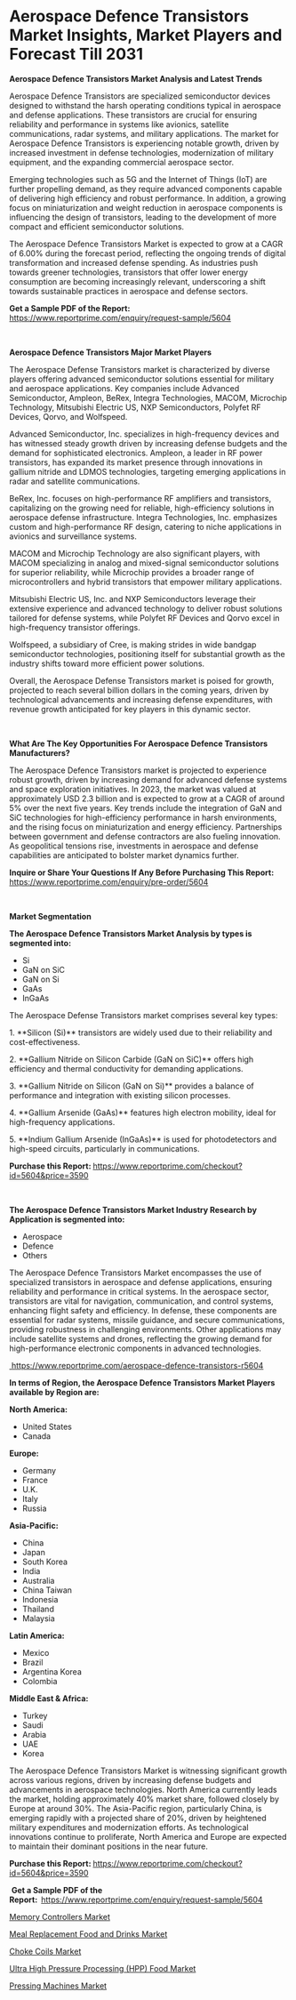 <p><h1>Aerospace Defence Transistors Market Insights, Market Players and Forecast Till 2031</h1></p><p><strong>Aerospace Defence Transistors Market Analysis and Latest Trends</strong></p>
<p><p>Aerospace Defence Transistors are specialized semiconductor devices designed to withstand the harsh operating conditions typical in aerospace and defense applications. These transistors are crucial for ensuring reliability and performance in systems like avionics, satellite communications, radar systems, and military applications. The market for Aerospace Defence Transistors is experiencing notable growth, driven by increased investment in defense technologies, modernization of military equipment, and the expanding commercial aerospace sector. </p><p>Emerging technologies such as 5G and the Internet of Things (IoT) are further propelling demand, as they require advanced components capable of delivering high efficiency and robust performance. In addition, a growing focus on miniaturization and weight reduction in aerospace components is influencing the design of transistors, leading to the development of more compact and efficient semiconductor solutions.</p><p>The Aerospace Defence Transistors Market is expected to grow at a CAGR of 6.00% during the forecast period, reflecting the ongoing trends of digital transformation and increased defense spending. As industries push towards greener technologies, transistors that offer lower energy consumption are becoming increasingly relevant, underscoring a shift towards sustainable practices in aerospace and defense sectors.</p></p>
<p><strong>Get a Sample PDF of the Report:&nbsp;</strong> <a href="https://www.reportprime.com/enquiry/request-sample/5604?utm_campaign=1137&utm_medium=2&utm_source=Github&utm_content=ia&utm_term=10102024&utm_id=aerospace-defence-transistors">https://www.reportprime.com/enquiry/request-sample/5604</a></p>
<p>&nbsp;</p>
<p><strong>Aerospace Defence Transistors Major Market Players</strong></p>
<p><p>The Aerospace Defense Transistors market is characterized by diverse players offering advanced semiconductor solutions essential for military and aerospace applications. Key companies include Advanced Semiconductor, Ampleon, BeRex, Integra Technologies, MACOM, Microchip Technology, Mitsubishi Electric US, NXP Semiconductors, Polyfet RF Devices, Qorvo, and Wolfspeed.</p><p>Advanced Semiconductor, Inc. specializes in high-frequency devices and has witnessed steady growth driven by increasing defense budgets and the demand for sophisticated electronics. Ampleon, a leader in RF power transistors, has expanded its market presence through innovations in gallium nitride and LDMOS technologies, targeting emerging applications in radar and satellite communications.</p><p>BeRex, Inc. focuses on high-performance RF amplifiers and transistors, capitalizing on the growing need for reliable, high-efficiency solutions in aerospace defense infrastructure. Integra Technologies, Inc. emphasizes custom and high-performance RF design, catering to niche applications in avionics and surveillance systems.</p><p>MACOM and Microchip Technology are also significant players, with MACOM specializing in analog and mixed-signal semiconductor solutions for superior reliability, while Microchip provides a broader range of microcontrollers and hybrid transistors that empower military applications. </p><p>Mitsubishi Electric US, Inc. and NXP Semiconductors leverage their extensive experience and advanced technology to deliver robust solutions tailored for defense systems, while Polyfet RF Devices and Qorvo excel in high-frequency transistor offerings.</p><p>Wolfspeed, a subsidiary of Cree, is making strides in wide bandgap semiconductor technologies, positioning itself for substantial growth as the industry shifts toward more efficient power solutions.</p><p>Overall, the Aerospace Defense Transistors market is poised for growth, projected to reach several billion dollars in the coming years, driven by technological advancements and increasing defense expenditures, with revenue growth anticipated for key players in this dynamic sector.</p></p>
<p>&nbsp;</p>
<p><strong>What Are The Key Opportunities For Aerospace Defence Transistors Manufacturers?</strong></p>
<p><p>The Aerospace Defence Transistors market is projected to experience robust growth, driven by increasing demand for advanced defense systems and space exploration initiatives. In 2023, the market was valued at approximately USD 2.3 billion and is expected to grow at a CAGR of around 5% over the next five years. Key trends include the integration of GaN and SiC technologies for high-efficiency performance in harsh environments, and the rising focus on miniaturization and energy efficiency. Partnerships between government and defense contractors are also fueling innovation. As geopolitical tensions rise, investments in aerospace and defense capabilities are anticipated to bolster market dynamics further.</p></p>
<p><strong>Inquire or Share Your Questions If Any Before Purchasing This Report:</strong> <a href="https://www.reportprime.com/enquiry/pre-order/5604?utm_campaign=1137&utm_medium=2&utm_source=Github&utm_content=ia&utm_term=10102024&utm_id=aerospace-defence-transistors">https://www.reportprime.com/enquiry/pre-order/5604</a></p>
<p>&nbsp;</p>
<p><strong>Market Segmentation</strong></p>
<p><strong>The Aerospace Defence Transistors Market Analysis by types is segmented into:</strong></p>
<p><ul><li>Si</li><li>GaN on SiC</li><li>GaN on Si</li><li>GaAs</li><li>InGaAs</li></ul></p>
<p><p>The Aerospace Defense Transistors market comprises several key types: </p><p>1. **Silicon (Si)** transistors are widely used due to their reliability and cost-effectiveness.</p><p>2. **Gallium Nitride on Silicon Carbide (GaN on SiC)** offers high efficiency and thermal conductivity for demanding applications.</p><p>3. **Gallium Nitride on Silicon (GaN on Si)** provides a balance of performance and integration with existing silicon processes.</p><p>4. **Gallium Arsenide (GaAs)** features high electron mobility, ideal for high-frequency applications.</p><p>5. **Indium Gallium Arsenide (InGaAs)** is used for photodetectors and high-speed circuits, particularly in communications.</p></p>
<p><strong>Purchase this Report:&nbsp;</strong><a href="https://www.reportprime.com/checkout?id=5604&price=3590&utm_campaign=1137&utm_medium=2&utm_source=Github&utm_content=ia&utm_term=10102024&utm_id=aerospace-defence-transistors">https://www.reportprime.com/checkout?id=5604&price=3590</a></p>
<p>&nbsp;</p>
<p><strong>The Aerospace Defence Transistors Market Industry Research by Application is segmented into:</strong></p>
<p><ul><li>Aerospace</li><li>Defence</li><li>Others</li></ul></p>
<p><p>The Aerospace Defence Transistors Market encompasses the use of specialized transistors in aerospace and defense applications, ensuring reliability and performance in critical systems. In the aerospace sector, transistors are vital for navigation, communication, and control systems, enhancing flight safety and efficiency. In defense, these components are essential for radar systems, missile guidance, and secure communications, providing robustness in challenging environments. Other applications may include satellite systems and drones, reflecting the growing demand for high-performance electronic components in advanced technologies.</p></p>
<p><a href="https://www.reportprime.com/aerospace-defence-transistors-r5604?utm_campaign=1137&utm_medium=2&utm_source=Github&utm_content=ia&utm_term=10102024&utm_id=aerospace-defence-transistors">&nbsp;https://www.reportprime.com/aerospace-defence-transistors-r5604</a></p>
<p><strong>In terms of Region, the Aerospace Defence Transistors Market Players available by Region are:</strong></p>
<p>
    <p> <strong> North America: </strong>
        <ul>
            <li>United States</li>
            <li>Canada</li>
        </ul>
        </p> 
    <p> <strong> Europe: </strong>
        <ul>
            <li>Germany</li>
            <li>France</li>
            <li>U.K.</li>
            <li>Italy</li>
            <li>Russia</li>
        </ul>
        </p> 
    <p> <strong> Asia-Pacific: </strong>
        <ul>
            <li>China</li>
            <li>Japan</li>
            <li>South Korea</li>
            <li>India</li>
            <li>Australia</li>
            <li>China Taiwan</li>
            <li>Indonesia</li>
            <li>Thailand</li>
            <li>Malaysia</li>
        </ul>
        </p> 
    <p> <strong> Latin America: </strong>
        <ul>
            <li>Mexico</li>
            <li>Brazil</li>
            <li>Argentina Korea</li>
            <li>Colombia</li>
        </ul>
        </p> 
    <p> <strong> Middle East & Africa: </strong>
        <ul>
            <li>Turkey</li>
            <li>Saudi</li>
            <li>Arabia</li>
            <li>UAE</li>
            <li>Korea</li>
        </ul>
    </p>
    </p>
<p><p>The Aerospace Defence Transistors Market is witnessing significant growth across various regions, driven by increasing defense budgets and advancements in aerospace technologies. North America currently leads the market, holding approximately 40% market share, followed closely by Europe at around 30%. The Asia-Pacific region, particularly China, is emerging rapidly with a projected share of 20%, driven by heightened military expenditures and modernization efforts. As technological innovations continue to proliferate, North America and Europe are expected to maintain their dominant positions in the near future.</p></p>
<p><strong>Purchase this Report: </strong><a href="https://www.reportprime.com/checkout?id=5604&price=3590&utm_campaign=1137&utm_medium=2&utm_source=Github&utm_content=ia&utm_term=10102024&utm_id=aerospace-defence-transistors">https://www.reportprime.com/checkout?id=5604&price=3590</a></p>
<p>&nbsp;<strong>Get a Sample PDF of the Report:&nbsp;&nbsp;</strong><a href="https://www.reportprime.com/enquiry/request-sample/5604?utm_campaign=1137&utm_medium=2&utm_source=Github&utm_content=ia&utm_term=10102024&utm_id=aerospace-defence-transistors">https://www.reportprime.com/enquiry/request-sample/5604</a></p>
<p><strong></strong></p>
<p><p><a href="https://github.com/twableoafc/Market-Research-Report-List-1/blob/main/memory-controllers-market.md?utm_campaign=1137&utm_medium=2&utm_source=Github&utm_content=ia&utm_term=10102024&utm_id=aerospace-defence-transistors">Memory Controllers Market</a></p><p><a href="https://issuu.com/reportprime-2/docs/meal-replacement-food-and-drinks-ma_115e58cb44f6c9?utm_campaign=1137&utm_medium=2&utm_source=Github&utm_content=ia&utm_term=10102024&utm_id=aerospace-defence-transistors">Meal Replacement Food and Drinks Market</a></p><p><a href="https://github.com/keitelmoprotinu/Market-Research-Report-List-1/blob/main/choke-coils-market.md?utm_campaign=1137&utm_medium=2&utm_source=Github&utm_content=ia&utm_term=10102024&utm_id=aerospace-defence-transistors">Choke Coils Market</a></p><p><a href="https://issuu.com/reportprime-2/docs/ultra-high-pressure-processing-hpp-_3ba315d8600224?utm_campaign=1137&utm_medium=2&utm_source=Github&utm_content=ia&utm_term=10102024&utm_id=aerospace-defence-transistors">Ultra High Pressure Processing (HPP) Food Market</a></p><p><a href="https://www.linkedin.com/pulse/pressing-machines-market-overview-regional-outlook-competitive-dyu2c?utm_campaign=1137&utm_medium=2&utm_source=Github&utm_content=ia&utm_term=10102024&utm_id=aerospace-defence-transistors">Pressing Machines Market</a></p></p>